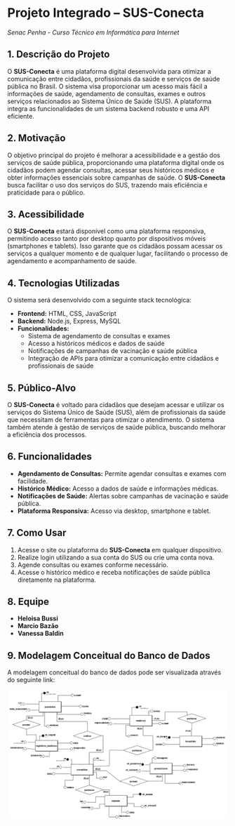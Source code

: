 # Projeto Integrado – **SUS-Conecta**
*Senac Penha - Curso Técnico em Informática para Internet*

## 1. Descrição do Projeto

O **SUS-Conecta** é uma plataforma digital desenvolvida para otimizar a comunicação entre cidadãos, profissionais da saúde e serviços de saúde pública no Brasil. O sistema visa proporcionar um acesso mais fácil a informações de saúde, agendamento de consultas, exames e outros serviços relacionados ao Sistema Único de Saúde (SUS). A plataforma integra as funcionalidades de um sistema backend robusto e uma API eficiente.

## 2. Motivação

O objetivo principal do projeto é melhorar a acessibilidade e a gestão dos serviços de saúde pública, proporcionando uma plataforma digital onde os cidadãos podem agendar consultas, acessar seus históricos médicos e obter informações essenciais sobre campanhas de saúde. O **SUS-Conecta** busca facilitar o uso dos serviços do SUS, trazendo mais eficiência e praticidade para o público.

## 3. Acessibilidade

O **SUS-Conecta** estará disponível como uma plataforma responsiva, permitindo acesso tanto por desktop quanto por dispositivos móveis (smartphones e tablets). Isso garante que os cidadãos possam acessar os serviços a qualquer momento e de qualquer lugar, facilitando o processo de agendamento e acompanhamento de saúde.

## 4. Tecnologias Utilizadas

O sistema será desenvolvido com a seguinte stack tecnológica:

- **Frontend:** HTML, CSS, JavaScript
- **Backend:** Node.js, Express, MySQL
- **Funcionalidades:**
  - Sistema de agendamento de consultas e exames
  - Acesso a históricos médicos e dados de saúde
  - Notificações de campanhas de vacinação e saúde pública
  - Integração de APIs para otimizar a comunicação entre cidadãos e profissionais de saúde

## 5. Público-Alvo

O **SUS-Conecta** é voltado para cidadãos que desejam acessar e utilizar os serviços do Sistema Único de Saúde (SUS), além de profissionais da saúde que necessitam de ferramentas para otimizar o atendimento. O sistema também atende à gestão de serviços de saúde pública, buscando melhorar a eficiência dos processos.

## 6. Funcionalidades

- **Agendamento de Consultas:** Permite agendar consultas e exames com facilidade.
- **Histórico Médico:** Acesso a dados de saúde e informações médicas.
- **Notificações de Saúde:** Alertas sobre campanhas de vacinação e saúde pública.
- **Plataforma Responsiva:** Acesso via desktop, smartphone e tablet.

## 7. Como Usar

1. Acesse o site ou plataforma do **SUS-Conecta** em qualquer dispositivo.
2. Realize login utilizando a sua conta do SUS ou crie uma conta nova.
3. Agende consultas ou exames conforme necessário.
4. Acesse o histórico médico e receba notificações de saúde pública diretamente na plataforma.

## 8. Equipe

- **Heloisa Bussi**
- **Marcio Bazão**
- **Vanessa Baldin**

## 9. Modelagem Conceitual do Banco de Dados

A modelagem conceitual do banco de dados pode ser visualizada através do seguinte link:

![Modelagem Conceitual do Banco de Dados](/modelagem_conceitual/PI-modelo-conceitua2l%201.png)



